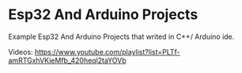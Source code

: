 # Esp32 And Arduino Projects
Example Esp32 And Arduino Projects that writed in C++/ Arduino ide.

Videos: https://www.youtube.com/playlist?list=PLTf-amRTGxhVKieMfb_420heql2taYOVb
